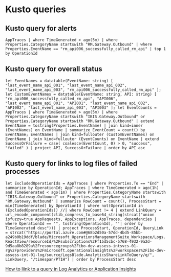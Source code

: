 # Kusto queries
## Kusto query for alerts

`AppTraces
| where TimeGenerated > ago(5m)
| where Properties.CategoryName startswith "RM.Gateway.Outbound"
| where Properties.EventName == "rm_api006_successfully_called_rm_api"
| top 1 by OperationId`
## Kusto query for overall status
`let EventNames = datatable(EventName: string)
[
    "last_event_name_api_001",
    "last_event_name_api_002",
    "last_event_name_api_003",
    "rm_api006_successfully_called_rm_api"
];
let CustomEventNames = datatable(EventName: string, API: string)
[
    "rm_api006_successfully_called_rm_api", "API006",
    "last_event_name_api_001", "API001",
    "last_event_name_api_002", "API002",
    "last_event_name_api_003", "API003"
];
let EventCounts = AppTraces
| where TimeGenerated > ago(5m)
| where Properties.CategoryName startswith "IBIS.Gateway.Outbound" or Properties.CategoryName startswith "RM.Gateway.Outbound"
| extend EventName = tostring(Properties.EventName)
| join kind=inner (EventNames) on EventName
| summarize EventCount = count() by EventName;
EventNames
| join kind=fullouter (CustomEventNames) on EventName
| join kind=fullouter (EventCounts) on EventName
| extend SuccessOrFailure = case(
    coalesce(EventCount, 0) > 0, "success",
    "failed"
)
| project API, SuccessOrFailure
| order by API asc`

## Kusto query for links to log files of failed processes

`let ExcludedOperationIds = AppTraces
    | where Properties.To == "End"
    | summarize by OperationId;
AppTraces
| where TimeGenerated > ago(1h) and TimeGenerated < ago(1m)
| where Properties.CategoryName startswith "IBIS.Gateway.Outbound" or Properties.CategoryName startswith "RM.Gateway.Outbound"
| summarize RowCount = count(), ProcessStart = min(TimeGenerated) by OperationId
| where not(OperationId in (ExcludedOperationIds))
//| where RowCount != 4
| extend LinkQuery = url_encode_component(zlib_compress_to_base64_string(strcat("union isfuzzy=true AppRequests, AppExceptions, AppTraces, dependencies | where OperationId == '", tostring(OperationId), "'| order by TimeGenerated desc")))
| project ProcessStart, OperationId, QueryLink = strcat("https://portal.azure.com#@68b2d50a-57dd-4bd5-85bb-a249b0b19ddf/blade/Microsoft_OperationsManagementSuite_Workspace/Logs.ReactView/resourceId/%2Fsubscriptions%2Ff15d5cbc-5768-4932-9a2d-9d5aa8b8289a%2Fresourcegroups%2Fibo-dev-assess-intsvcs-01-rg%2Fproviders%2Fmicrosoft.operationalinsights%2Fworkspaces%2Fibo-dev-assess-int-01-log/source/LogsBlade.AnalyticsShareLinkToQuery/q/", LinkQuery, "/timespan/PT1H")
| order by ProcessStart desc`

[How to liink to a query in Log Analytics or Application Insights](https://zimmergren.net/deep-linking-azure-log-analytics-and-app-insight-queries/)

